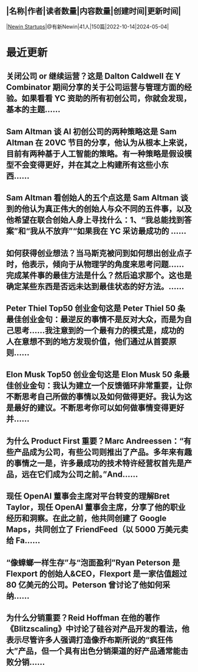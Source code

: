 |名称|作者|读者数量|内容数量|创建时间|更新时间|
---
|[Newin Startups](https://xiaobot.net/p/GrowthBus?refer=0b133df9-27dc-423b-8101-639049001c13)|@有新Newin|41人|150篇|2022-10-14|2024-05-04|

# 最近更新
## 关闭公司 or 继续运营？这是 Dalton Caldwell 在 Y Combinator 期间分享的关于公司运营与管理方面的经验。如果看看 YC 资助的所有初创公司，你就会发现，基本的主题......
## Sam Altman 谈 AI 初创公司的两种策略这是 Sam Altman 在 20VC 节目的分享，他认为从根本上来说，目前有两种基于人工智能的策略。有一种策略是假设模型不会变得更好，并在其之上构建所有这些小东西......
## Sam Altman 看创始人的五个点这是 Sam Altman 谈到的他认为真正伟大的创始人与众不同的五件事，以及他希望在联合创始人身上寻找什么：1、“我总能找到答案”和“我从不放弃”“如果我在 YC 采访最成功的 ......
## 如何获得创业想法？当马斯克被问到如何想出创业点子时，他表示，倾向于从物理学的角度来思考问题……完成某件事的最佳方法是什么？然后追求那个。这也是确定某些东西是否远未达到最佳状态的好方法。......
## Peter Thiel Top50 创业金句这是 Peter Thiel 50 条最佳创业金句：最逆反的事情不是反对大众，而是为自己思考……我注意到的一个最有力的模式是，成功的人在意想不到的地方发现价值，他们通过从首要原则......
## Elon Musk Top50 创业金句这是 Elon Musk 50 条最佳创业金句：我认为建立一个反馈循环非常重要，让你不断思考自己所做的事情以及如何做得更好。我认为这是最好的建议。不断思考你可以如何做事情变得更好并......
## 为什么 Product First 重要？Marc Andreessen：“有些产品成为公司，有些公司则推出了产品。多年来有趣的事情之一是，许多最成功的技术特许经营权首先是产品，远在它们成为公司之前。”And......
## 现任 OpenAI 董事会主席对平台转变的理解Bret Taylor，现任 OpenAI 董事会主席，分享了他的职业经历和洞察。在此之前，他共同创建了 Google Maps，共同创立了 FriendFeed（以 5000 万美元卖给 Fa......
## “像蟑螂一样生存”与“泡面盈利”Ryan Peterson 是 Flexport 的创始人&CEO，Flexport 是一家估值超过 80 亿美元的公司。Peterson 曾讨论了他如何采纳......
## 为什么分销重要？Reid Hoffman 在他的著作《Blitzscaling》中讨论了硅谷对产品开发的看法，他表示尽管许多人强调打造像乔布斯所说的“疯狂伟大”产品，但一个具有出色分销渠道的好产品通常能击败分销......

